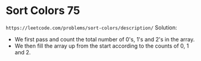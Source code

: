 # Sort Colors 75
`https://leetcode.com/problems/sort-colors/description/`
Solution:
- We first pass and count the total number of 0's, 1's and 2's in the array.
- We then fill the array up from the start according to the counts of 0, 1 and 2. 

